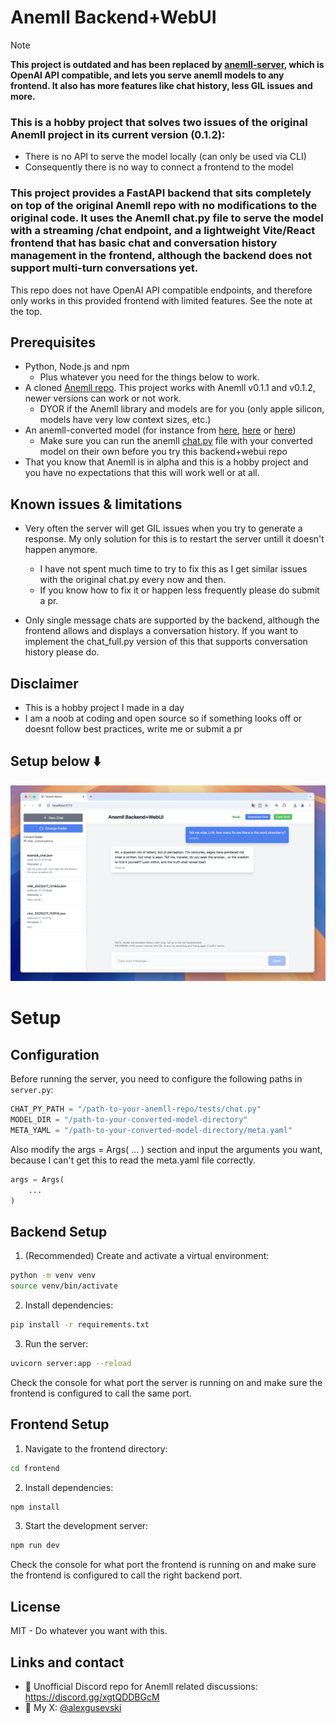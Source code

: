 # Anemll Backend+WebUI

> [!NOTE]
> **This project is outdated and has been replaced by [anemll-server](https://github.com/alexgusevski/anemll-server), which is OpenAI API compatible, and lets you serve anemll models to any frontend. It also has more features like chat history, less GIL issues and more.**

### This is a hobby project that solves two issues of the original Anemll project in its current version (0.1.2):
- There is no API to serve the model locally (can only be used via CLI)
- Consequently there is no way to connect a frontend to the model

### This project provides a FastAPI backend that sits completely on top of the original Anemll repo with no modifications to the original code. It uses the Anemll chat.py file to serve the model with a streaming /chat endpoint, and a lightweight Vite/React frontend that has basic chat and conversation history management in the frontend, although the backend does not support multi-turn conversations yet.


This repo does not have OpenAI API compatible endpoints, and therefore only works in this provided frontend with limited features. See the note at the top.

## Prerequisites

- Python, Node.js and npm
    - Plus whatever you need for the things below to work.
- A cloned [Anemll repo](https://github.com/Anemll/Anemll). This project works with Anemll v0.1.1 and v0.1.2, newer versions can work or not work.
    - DYOR if the Anemll library and models are for you (only apple silicon, models have very low context sizes, etc.)
- An anemll-converted model (for instance from [here](https://huggingface.co/anemll), [here](https://huggingface.co/alexgusevski) or [here](https://github.com/Anemll/Anemll/blob/main/docs/convert_model.md))
    - Make sure you can run the anemll [chat.py](https://github.com/Anemll/Anemll/blob/main/docs/chat.md) file with your converted model on their own before you try this backend+webui repo
- That you know that Anemll is in alpha and this is a hobby project and you have no expectations that this will work well or at all.

## Known issues & limitations
- Very often the server will get GIL issues when you try to generate a response. My only solution for this is to restart the server untill it doesn't happen anymore.
    - I have not spent much time to try to fix this as I get similar issues with the original chat.py every now and then. 
    - If you know how to fix it or happen less frequently please do submit a pr. 

- Only single message chats are supported by the backend, although the frontend allows and displays a conversation history. If you want to implement the chat_full.py version of this that supports conversation history please do.

## Disclaimer

- This is a hobby project I made in a day
- I am a noob at coding and open source so if something looks off or doesnt follow best practices, write me or submit a pr

## Setup below ⬇️

![Screenshot of the WebUI](screenshot.png)

# Setup

## Configuration

Before running the server, you need to configure the following paths in `server.py`:

```python
CHAT_PY_PATH = "/path-to-your-anemll-repo/tests/chat.py"
MODEL_DIR = "/path-to-your-converted-model-directory"
META_YAML = "/path-to-your-converted-model-directory/meta.yaml"
```

Also modify the args = Args( ... ) section and input the arguments you want, because I can't get this to read the meta.yaml file correctly.
```python
args = Args(
    ...
)
```

## Backend Setup

1. (Recommended) Create and activate a virtual environment:
```bash
python -m venv venv
source venv/bin/activate
```

2. Install dependencies:
```bash
pip install -r requirements.txt
```

3. Run the server:
```bash
uvicorn server:app --reload
```

Check the console for what port the server is running on and make sure the frontend is configured to call the same port.

## Frontend Setup

1. Navigate to the frontend directory:
```bash
cd frontend
```

2. Install dependencies:
```bash
npm install
```

3. Start the development server:
```bash
npm run dev
```

Check the console for what port the frontend is running on and make sure the frontend is configured to call the right backend port.




## License
MIT - Do whatever you want with this.

## Links and contact
- 🤖 Unofficial Discord repo for Anemll related discussions: https://discord.gg/xgtQDDBGcM
- 📱 My X: [@alexgusevski](https://x.com/alexgusevski)
